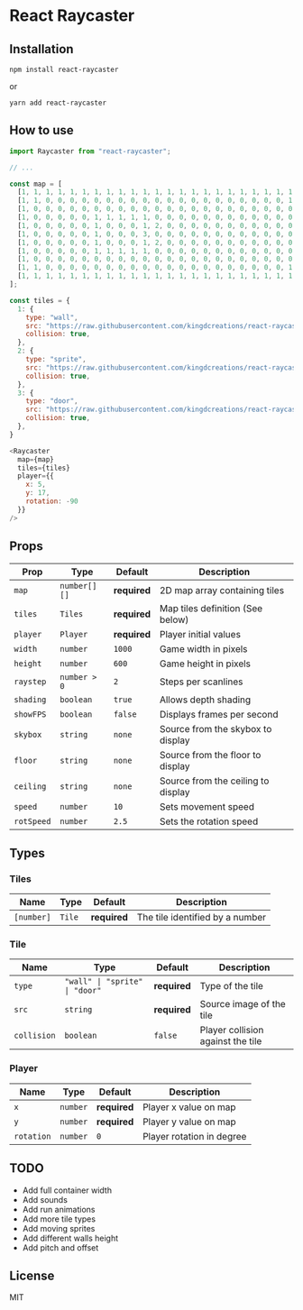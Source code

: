 # React Raycaster

## Installation

```shell
npm install react-raycaster
```

or

```shell
yarn add react-raycaster
```

## How to use

```js
import Raycaster from "react-raycaster";

// ...

const map = [
  [1, 1, 1, 1, 1, 1, 1, 1, 1, 1, 1, 1, 1, 1, 1, 1, 1, 1, 1, 1, 1, 1, 1, 1],
  [1, 1, 0, 0, 0, 0, 0, 0, 0, 0, 0, 0, 0, 0, 0, 0, 0, 0, 0, 0, 0, 0, 1, 1],
  [1, 0, 0, 0, 0, 0, 0, 0, 0, 0, 0, 0, 0, 0, 0, 0, 0, 0, 0, 0, 0, 0, 0, 1],
  [1, 0, 0, 0, 0, 0, 1, 1, 1, 1, 1, 0, 0, 0, 0, 0, 0, 0, 0, 0, 0, 0, 0, 1],
  [1, 0, 0, 0, 0, 0, 1, 0, 0, 0, 1, 2, 0, 0, 0, 0, 0, 0, 0, 0, 0, 0, 0, 1],
  [1, 0, 0, 0, 0, 0, 1, 0, 0, 0, 3, 0, 0, 0, 0, 0, 0, 0, 0, 0, 0, 0, 0, 1],
  [1, 0, 0, 0, 0, 0, 1, 0, 0, 0, 1, 2, 0, 0, 0, 0, 0, 0, 0, 0, 0, 0, 0, 1],
  [1, 0, 0, 0, 0, 0, 1, 1, 1, 1, 1, 0, 0, 0, 0, 0, 0, 0, 0, 0, 0, 0, 0, 1],
  [1, 0, 0, 0, 0, 0, 0, 0, 0, 0, 0, 0, 0, 0, 0, 0, 0, 0, 0, 0, 0, 0, 0, 1],
  [1, 1, 0, 0, 0, 0, 0, 0, 0, 0, 0, 0, 0, 0, 0, 0, 0, 0, 0, 0, 0, 0, 1, 1],
  [1, 1, 1, 1, 1, 1, 1, 1, 1, 1, 1, 1, 1, 1, 1, 1, 1, 1, 1, 1, 1, 1, 1, 1]
];

const tiles = {
  1: {
    type: "wall",
    src: "https://raw.githubusercontent.com/kingdcreations/react-raycaster/main/example/src/assets/tex/oak_planks.png",
    collision: true,
  },
  2: {
    type: "sprite",
    src: "https://raw.githubusercontent.com/kingdcreations/react-raycaster/main/example/src/assets/tex/barrel.png",
    collision: true,
  },
  3: {
    type: "door",
    src: "https://raw.githubusercontent.com/kingdcreations/react-raycaster/main/example/src/assets/tex/wood.png",
    collision: true,
  },
}

<Raycaster
  map={map}
  tiles={tiles}
  player={{
    x: 5,
    y: 17,
    rotation: -90
  }}
/>
```

## Props

| Prop | Type | Default | Description |
|---|---|---|---|
| `map`| `number[][]` | **required** | 2D map array containing tiles |
| `tiles`| `Tiles` | **required** | Map tiles definition (See below) |
| `player`| `Player` | **required** | Player initial values |
| `width` | `number` | `1000` | Game width in pixels |
| `height` | `number` | `600` | Game height in pixels |
| `raystep` | `number > 0` | `2` | Steps per scanlines |
| `shading` | `boolean` | `true` | Allows depth shading |
| `showFPS` | `boolean` | `false` | Displays frames per second |
| `skybox` | `string` | `none` | Source from the skybox to display |
| `floor` | `string` | `none` | Source from the floor to display |
| `ceiling` | `string` | `none` | Source from the ceiling to display |
| `speed` | `number` | `10` | Sets movement speed |
| `rotSpeed` | `number` | `2.5` | Sets the rotation speed |

## Types

### Tiles

| Name | Type | Default | Description | 
|---|---|---|---|
| `[number]`| `Tile` | **required** | The tile identified by a number |

### Tile

| Name | Type | Default | Description |
|---|---|---|---|
| `type`| `"wall" \| "sprite" \| "door" ` | **required** | Type of the tile |
| `src`| `string` | **required** | Source image of the tile |
| `collision`| `boolean` | `false` | Player collision against the tile |

### Player

| Name | Type | Default | Description |
|---|---|---|---|
| `x`| `number` | **required** | Player x value on map |
| `y`| `number` | **required** | Player y value on map |
| `rotation`| `number` | `0` | Player rotation in degree |

## TODO

- Add full container width
- Add sounds
- Add run animations
- Add more tile types
- Add moving sprites
- Add different walls height
- Add pitch and offset

## License

MIT